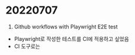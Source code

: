 # 20220707

1. Github workflows with Playwright E2E test

- Playwright로 작성한 테스트를 CI에 적용하고 싶었음
- CI 도구로는
